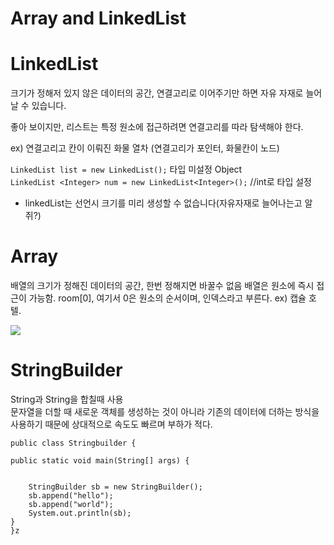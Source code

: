 



Array and LinkedList
====================


# LinkedList 

크기가 정해저 있지 않은 데이터의 공간,
연결고리로 이어주기만 하면 자유 자재로 늘어날 수 있습니다. 

좋아 보이지만, 리스트는 특정 원소에 접근하려면 연결고리를 따라 탐색해야 한다.  

ex) 연결고리고 칸이 이뤄진 화물 열차 (연결고리가 포인터, 화물칸이 노드)

`LinkedList list = new LinkedList();` 타입 미설정 Object  
`LinkedList <Integer> num = new LinkedList<Integer>();` //int로 타입 설정

- linkedList는 선언시 크기를 미리 생성할 수 없습니다(자유자재로 늘어나는고 알쥐?)  


# Array 
배열의 크기가 정해진 데이터의 공간, 한번 정해지면 바꿀수 없음
배열은 원소에 즉시 접근이 가능함. room[0], 여기서 0은 원소의 순서이며, 인덱스라고 부른다.
ex) 캡슐 호텔.

<img src = "https://user-images.githubusercontent.com/80088918/145353081-0639aba4-a562-4f19-a87c-11d320c297fc.png">



# StringBuilder
String과 String을 합칠때 사용  
문자열을 더할 때 새로운 객체를 생성하는 것이 아니라 기존의 데이터에 더하는 방식을 사용하기 때문에
상대적으로 속도도 빠르며 부하가 적다.  
```
public class Stringbuilder {

public static void main(String[] args) {


	StringBuilder sb = new StringBuilder();
	sb.append("hello");
	sb.append("world");
	System.out.println(sb);
}
}z
```
